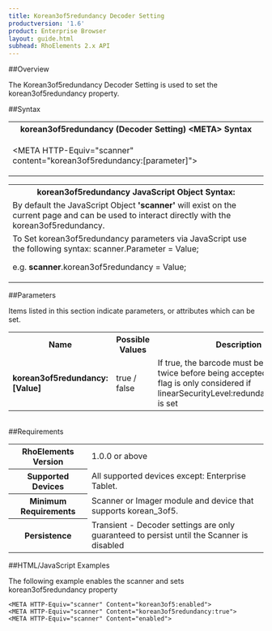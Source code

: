 ```yaml
---
title: Korean3of5redundancy Decoder Setting
productversion: '1.6'
product: Enterprise Browser
layout: guide.html
subhead: RhoElements 2.x API
---
```


##Overview

The Korean3of5redundancy Decoder Setting is used to set the korean3of5redundancy property.

##Syntax

<table class="re-table"><tr><th class="tableHeading">korean3of5redundancy (Decoder Setting) &lt;META&gt; Syntax
</th></tr><tr><td class="clsSyntaxCells clsOddRow"><p>&lt;META HTTP-Equiv="scanner" content="korean3of5redundancy:[parameter]"&gt;</p></td></tr></table>
<table class="re-table"><tr><th class="tableHeading">korean3of5redundancy JavaScript Object Syntax:</th></tr><tr><td class="clsSyntaxCells clsOddRow">
By default the JavaScript Object <b>'scanner'</b> will exist on the current page and can be used to interact directly with the korean3of5redundancy.
</td></tr><tr><td class="clsSyntaxCells clsEvenRow">
To Set korean3of5redundancy parameters via JavaScript use the following syntax: scanner.Parameter = Value;
<P />e.g. <b>scanner</b>.korean3of5redundancy = Value;
</td></tr></table>


##Parameters


Items listed in this section indicate parameters, or attributes which can be set.
<table class="re-table"><col width="20%" /><col width="20%" /><col width="38%" /><col width="22%" /><tr><th class="tableHeading">Name</th><th class="tableHeading">Possible Values</th><th class="tableHeading">Description</th><th class="tableHeading">Default Value</th></tr><tr><td class="clsSyntaxCells clsOddRow"><b>korean3of5redundancy:[Value]
</b></td><td class="clsSyntaxCells clsOddRow">true / false</td><td class="clsSyntaxCells clsOddRow">If true, the barcode must be decoded twice before being accepted.  Note this flag is only considered if linearSecurityLevel:redundancyAndLength is set</td><td class="clsSyntaxCells clsOddRow">Device specific</td></tr></table>
<table class="re-table"><col width="78%" /><col width="8%" /><col width="1%" /><col width="5%" /><col width="1%" /><col width="5%" /><col width="2%" /></table>





##Requirements

<table class="re-table"><tr><th class="tableHeading">RhoElements Version</th><td class="clsSyntaxCell clsEvenRow">1.0.0 or above
</td></tr><tr><th class="tableHeading">Supported Devices</th><td class="clsSyntaxCell clsOddRow">All supported devices except: Enterprise Tablet.</td></tr><tr><th class="tableHeading">Minimum Requirements</th><td class="clsSyntaxCell clsOddRow">Scanner or Imager module and device that supports korean_3of5.</td></tr><tr><th class="tableHeading">Persistence</th><td class="clsSyntaxCell clsEvenRow">Transient - Decoder settings are only guaranteed to persist until the Scanner is disabled</td></tr></table>


##HTML/JavaScript Examples

The following example enables the scanner and sets korean3of5redundancy property

	<META HTTP-Equiv="scanner" Content="korean3of5:enabled">
	<META HTTP-Equiv="scanner" Content="korean3of5redundancy:true">
	<META HTTP-Equiv="scanner" Content="enabled">
					





